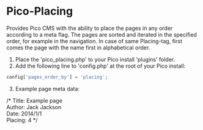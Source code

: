 Pico-Placing
============

Provides Pico CMS with the ability to place the pages in any order according to a meta flag.
The pages are sorted and iterated in the specified order, for example in the navigation.
In case of same Placing-tag, first comes the page with the name first in alphabetical order.

1. Place the 'pico_placing.php' to your Pico install 'plugins' folder.
2. Add the following line to 'config.php' at the root of your Pico install:

```php
config['pages_order_by'] = 'placing';
```

3. Example page meta data:

/*
Title: Example page  
Author: Jack Jackson  
Date: 2014/1/1  
Placing: 4
*/